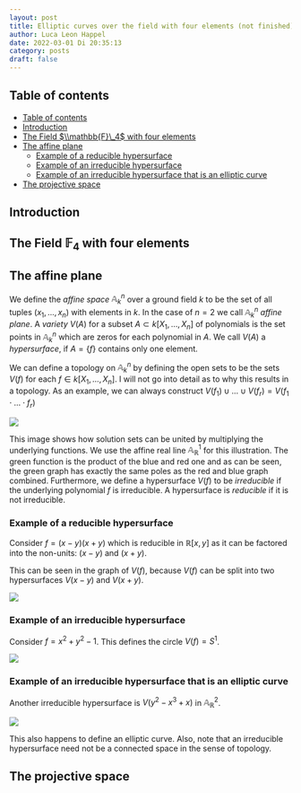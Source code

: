```yaml
---
layout: post
title: Elliptic curves over the field with four elements (not finished)
author: Luca Leon Happel
date: 2022-03-01 Di 20:35:13
category: posts
draft: false
---
```


## Table of contents

- [Table of contents](#table-of-contents)
- [Introduction](#introduction)
- [The Field $\\mathbb{F}\_4$ with four elements](#the-field-mathbbf_4-with-four-elements)
- [The affine plane](#the-affine-plane)
  - [Example of a reducible hypersurface](#example-of-a-reducible-hypersurface)
  - [Example of an irreducible hypersurface](#example-of-an-irreducible-hypersurface)
  - [Example of an irreducible hypersurface that is an elliptic curve](#example-of-an-irreducible-hypersurface-that-is-an-elliptic-curve)
- [The projective space](#the-projective-space)

## Introduction

<!-- TODO -->

## The Field $\mathbb{F}_4$ with four elements

<!-- TODO -->

## The affine plane

We define the _affine space_ $\mathbb{A}^n_k$ over a ground field $k$
to be the set of all tuples $(x_1, \dots, x_n)$ with elements in $k$.
In the case of $n=2$ we call $\mathbb{A}^n_k$ _affine plane_.
A _variety_ $V(A)$ for a subset $A\subset k[X_1, \dots, X_n]$ of
polynomials is the set points in $\mathbb{A}^n_k$ which are zeros for
each polynomial in $A$.
We call $V(A)$ a _hypersurface_, if $A=\{f\}$ contains only one
element.

We can define a topology on $\mathbb{A}^n_k$ by defining the open sets
to be the sets $V(f)$ for each $f\in k[X_1,\dots, X_n]$. I will not
go into detail as to why this results in a topology. As an example,
we can always construct $V(f_1) \cup\dots\cup V(f_r) = V(f_1\cdot\dots\cdot f_r)$

![](https://i.imgur.com/FoVlqcE.png)

This image shows how solution sets can be united by multiplying the
underlying functions. We use the affine real line $\mathbb{A}^1_\mathbb{R}$
for this illustration. The green function is the product of the blue and
red one and as can be seen, the green graph has exactly the same poles
as the red and blue graph combined.
Furthermore, we define a hypersurface $V(f)$ to be _irreducible_ if the
underlying polynomial $f$ is irreducible. A hypersurface is _reducible_
if it is not irreducible.

### Example of a reducible hypersurface

Consider $f=(x-y)(x+y)$ which is reducible in $\mathbb{R}[x,y]$ as it
can be factored into the non-units: $(x-y)$ and $(x+y)$.

This can be seen in the graph of $V(f)$, because $V(f)$ can be
split into two hypersurfaces $V(x-y)$ and $V(x+y)$.

![](https://i.imgur.com/ABBUUqI.png)

### Example of an irreducible hypersurface

Consider $f=x^2+y^2-1$. This defines the circle $V(f) = S^1$.

![](https://i.imgur.com/sGK3Msf.png)

### Example of an irreducible hypersurface that is an elliptic curve

Another irreducible hypersurface is $V(y^2-x^3+x)$ in
$\mathbb{A}^2_\mathbb{R}$.

![](https://i.imgur.com/p8mcDuu.png)

This also happens to define an elliptic curve. Also, note that an irreducible
hypersurface need not be a connected space in the sense of topology.

## The projective space
